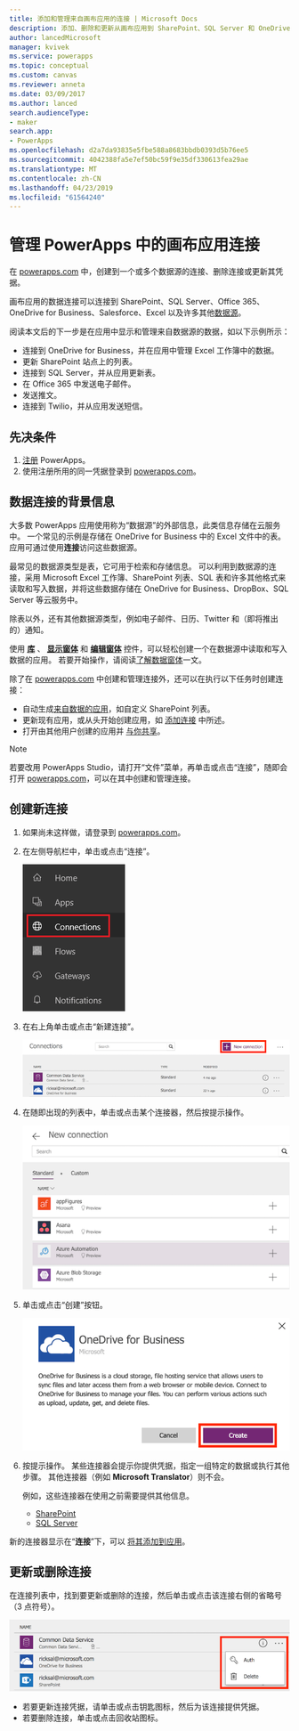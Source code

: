 ```yaml
---
title: 添加和管理来自画布应用的连接 | Microsoft Docs
description: 添加、删除和更新从画布应用到 SharePoint、SQL Server 和 OneDrive for Business 等数据源的连接
author: lancedMicrosoft
manager: kvivek
ms.service: powerapps
ms.topic: conceptual
ms.custom: canvas
ms.reviewer: anneta
ms.date: 03/09/2017
ms.author: lanced
search.audienceType:
- maker
search.app:
- PowerApps
ms.openlocfilehash: d2a7da93835e5fbe588a8683bbdb0393d5b76ee5
ms.sourcegitcommit: 4042388fa5e7ef50bc59f9e35df330613fea29ae
ms.translationtype: MT
ms.contentlocale: zh-CN
ms.lasthandoff: 04/23/2019
ms.locfileid: "61564240"
---
```

# <a name="manage-canvas-app-connections-in-powerapps"></a>管理 PowerApps 中的画布应用连接
在 [powerapps.com](https://web.powerapps.com?utm_source=padocs&utm_medium=linkinadoc&utm_campaign=referralsfromdoc) 中，创建到一个或多个数据源的连接、删除连接或更新其凭据。

画布应用的数据连接可以连接到 SharePoint、SQL Server、Office 365、OneDrive for Business、Salesforce、Excel 以及许多其他[数据源](connections-list.md)。

阅读本文后的下一步是在应用中显示和管理来自数据源的数据，如以下示例所示：

* 连接到 OneDrive for Business，并在应用中管理 Excel 工作簿中的数据。
* 更新 SharePoint 站点上的列表。
* 连接到 SQL Server，并从应用更新表。
* 在 Office 365 中发送电子邮件。
* 发送推文。
* 连接到 Twilio，并从应用发送短信。

## <a name="prerequisites"></a>先决条件
1. [注册](../signup-for-powerapps.md) PowerApps。
2. 使用注册所用的同一凭据登录到 [powerapps.com](https://web.powerapps.com?utm_source=padocs&utm_medium=linkinadoc&utm_campaign=referralsfromdoc)。

## <a name="background-on-data-connections"></a>数据连接的背景信息
大多数 PowerApps 应用使用称为“数据源”的外部信息，此类信息存储在云服务中。 一个常见的示例是存储在 OneDrive for Business 中的 Excel 文件中的表。 应用可通过使用**连接**访问这些数据源。

最常见的数据源类型是表，它可用于检索和存储信息。 可以利用到数据源的连接，采用 Microsoft Excel 工作簿、SharePoint 列表、SQL 表和许多其他格式来读取和写入数据，并将这些数据存储在 OneDrive for Business、DropBox、SQL Server 等云服务中。

除表以外，还有其他数据源类型，例如电子邮件、日历、Twitter 和（即将推出的）通知。

使用 **[库](controls/control-gallery.md)** 、 **[显示窗体](controls/control-form-detail.md)** 和 **[编辑窗体](controls/control-form-detail.md)** 控件，可以轻松创建一个在数据源中读取和写入数据的应用。 若要开始操作，请阅读[了解数据窗体](working-with-forms.md)一文。

除了在 [powerapps.com](https://web.powerapps.com?utm_source=padocs&utm_medium=linkinadoc&utm_campaign=referralsfromdoc) 中创建和管理连接外，还可以在执行以下任务时创建连接：

* 自动生成[来自数据的应用](app-from-sharepoint.md)，如自定义 SharePoint 列表。
* 更新现有应用，或从头开始创建应用，如 [添加连接](add-data-connection.md) 中所述。
* 打开由其他用户创建的应用并 [与你共享](share-app.md)。

> [!NOTE]
> 若要改用 PowerApps Studio，请打开“文件”菜单，再单击或点击“连接”，随即会打开 [powerapps.com](https://web.powerapps.com?utm_source=padocs&utm_medium=linkinadoc&utm_campaign=referralsfromdoc)，可以在其中创建和管理连接。

## <a name="create-a-new-connection"></a>创建新连接
1. 如果尚未这样做，请登录到 [powerapps.com](https://web.powerapps.com?utm_source=padocs&utm_medium=linkinadoc&utm_campaign=referralsfromdoc)。
2. 在左侧导航栏中，单击或点击“连接”。
   
    ![连接管理](./media/add-manage-connections/open-connections.png)
3. 在右上角单击或点击“新建连接”。
   
    ![连接 添加](./media/add-manage-connections/add-connection.png)
4. 在随即出现的列表中，单击或点击某个连接器，然后按提示操作。
   
   ![连接 添加](./media/add-manage-connections/choose-connection.png)
5. 单击或点击“创建”按钮。
   
   ![连接 添加](./media/add-manage-connections/create-connection.png)
6. 按提示操作。 某些连接器会提示你提供凭据，指定一组特定的数据或执行其他步骤。 其他连接器（例如 **Microsoft Translator**）则不会。
   
   例如，这些连接器在使用之前需要提供其他信息。
   
   * [SharePoint](connections/connection-sharepoint-online.md)
   * [SQL Server](connections/connection-azure-sqldatabase.md)

新的连接器显示在“**连接**”下，可以 [将其添加到应用](add-data-connection.md)。

## <a name="update-or-delete-a-connection"></a>更新或删除连接
在连接列表中，找到要更新或删除的连接，然后单击或点击该连接右侧的省略号（3 点符号）。

![更新连接](./media/add-manage-connections/auth-or-delete.png)

* 若要更新连接凭据，请单击或点击钥匙图标，然后为该连接提供凭据。
* 若要删除连接，单击或点击回收站图标。


